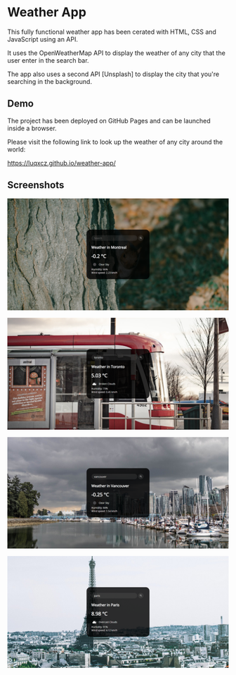 
# Weather App 

This fully functional weather app has been cerated with HTML, CSS and JavaScript 
using an API.

It uses the OpenWeatherMap API to display the weather of any city that the user enter in the search bar.

The app also uses a second API [Unsplash] to display the city that you're searching in the background.

## Demo

The project has been deployed on GitHub Pages and can be launched inside a browser.

Please visit the following link to look up the weather of any city around the world: 

https://luqxcz.github.io/weather-app/


## Screenshots

![Montreal](./screenshots/montreal.png?raw=true "Montreal")

![Toronto](./screenshots/toronto.png?raw=true "Toronto")

![Vancouver](./screenshots/vancouver.png?raw=true "Vancouver")

![Paris](./screenshots/paris.png?raw=true "Paris")



